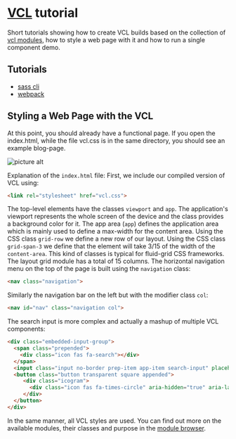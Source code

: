 # [VCL](https://vcl.github.io/) tutorial

Short tutorials showing how to create VCL builds based on the collection of
[vcl modules](../../packages/vcl),
how to style a web page with it and how to run a single component demo.


## Tutorials

- [sass cli](preprocessor-cli)
- [webpack](webpack)


## Styling a Web Page with the VCL

At this point, you should already have a functional page. If you open the index.html, while the file vcl.css
is in the same directory, you should see an example blog-page.

![picture alt](https://cdn.jsdelivr.net/gh/vcl/vcl/doc/tutorial/screenshot.png)

Explanation of the `index.html` file:
First, we include our compiled version of VCL using:

```html
<link rel="stylesheet" href="vcl.css">
```
The top-level elements have the classes `viewport` and `app`.
The application's viewport represents the whole screen of the device and
the class provides a background color for it.
The app area (`app`) defines the application area which is mainly used
to define a max-width for the content area.
Using the CSS class `grid-row` we define a new row of our layout.
Using the CSS class `grid-span-3` we define that the element will take 3/15 of the width of the `content-area`.
This kind of classes is typical for fluid-grid CSS frameworks. The layout grid module has a total of 15 columns.
The horizontal navigation menu on the top of the page is built using the `navigation` class:

```html
<nav class="navigation">
```

Similarly the navigation bar on the left but with the modifier class `col`:

```html
<nav id="nav" class="navigation col">
```

The search input is more complex and actually a mashup of multiple VCL components:

```html
<div class="embedded-input-group">
  <span class="prepended">
    <div class="icon fas fa-search"></div>
  </span>
  <input class="input no-border prep-item app-item search-input" placeholder="Search Posts" type="text">
  <button class="button transparent square appended">
     <div class="icogram">
       <div class="icon fas fa-times-circle" aria-hidden="true" aria-label="Clear" role="img"></div>
     </div>
  </button>
</div>
```

In the same manner, all VCL styles are used.
You can find out more on the available modules, their classes and
purpose in the [module browser](https://vcl.github.io/).
